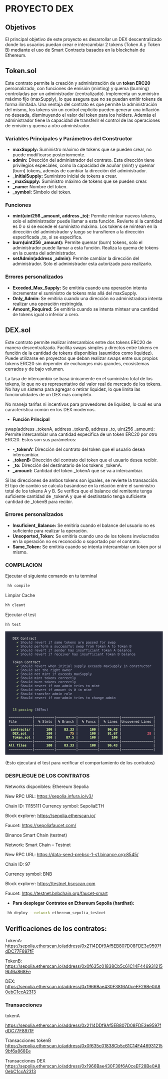 # PROYECTO DEX

## Objetivos
El principal objetivo de este proyecto es desarrollar un DEX descentralizado donde los usuarios puedan crear e intercambiar 2 tokens (Token A y Token B) mediante el uso de Smart Contracts basados en la blockchain de Ethereum.

## Token.sol
Este contrato permite la creación y administración de un **token ERC20** personalizado, con funciones de emisión (minting) y quema (burning) controladas por un administrador (centralizado). Implementa un suministro máximo fijo (maxSupply), lo que asegura que no se puedan emitir tokens de forma ilimitada. 
Una ventaja del contrato es que permite la administración del mismo, los tokens sin un control explícito pueden generar una inflación no deseada, disminuyendo el valor del token para los holders. Además el administrador tiene la capacidad de transferir el control de las operaciones de emisión y quema a otro administrador.

### Variables Principales y Parámetros del Constructor
- **maxSupply:** Suministro máximo de tokens que se pueden crear, no puede modificarse posteriormente.
- **admin:** Dirección del administrador del contrato. Esta dirección tiene privilegios especiales, como la capacidad de acuñar (mint) y quemar (burn) tokens, además de cambiar la dirección del administrador.
- **_initialSupply:** Suministro inicial de tokens a crear.
- **_maxSupply:** Suministro máximo de tokens que se pueden crear.
- **_name:** Nombre del token.
- **_symbol:** Símbolo del token.

### Funciones
- **mint(uint256 _amount, address _to):** Permite mintear nuevos tokens, solo el administrador puede llamar a esta función. Revierte si la cantidad es 0 o si se excede el suministro máximo. Los tokens se mintean en la dirección del administrador y luego se transfieren a la dirección especificada _to, si se especifica.
- **burn(uint256 _amount):** Permite quemar (burn) tokens, solo el administrador puede llamar a esta función. Realiza la quema de tokens en la cuenta del administrador.
- **setAdmin(address _admin):** Permite cambiar la dirección del administrador. Solo el administrador esta autorizado para realizarlo.

### Errores personalizados
- **Exceded_Max_Supply:** Se emitiria cuando una operación intenta incrementar el suministro de tokens más allá del maxSupply.
- **Only_Admin:** Se emitiria cuando una dirección no administradora intenta realizar una operación restringida.
- **Amount_Required:** Se emitiria cuando se intenta mintear una cantidad de tokens igual o inferior a cero.


## DEX.sol
Este contrato permite realizar intercambios entre dos tokens ERC20 de manera descentralizada. Facilita swaps simples y directos entre tokens en función de la cantidad de tokens disponibles (asumidos como liquidez). Puede utilizarse en proyectos que deban realizar swaps entre sus propios tokens ERC20 sin depender de exchanges más grandes, ecosistemas cerrados y de bajo volumen.

La tasa de intercambio se basa únicamente en el suministro total de los tokens, lo que no es representativo del valor real de mercado de los tokens.
No hay un sistema para agregar o retirar liquidez, lo que limita las funcionalidades de un DEX más completo.

No maneja tarifas ni incentivos para proveedores de liquidez, lo cual es una característica común en los DEX modernos.
- **Función Principal**

swap(address _tokenA, address _tokenB, address _to, uint256 _amount):  Permite intercambiar una cantidad específica de un token ERC20 por otro ERC20. Estos son sus parámetros:
- **-_tokenA:** Dirección del contrato del token que el usuario desea intercambiar.
- **_tokenB:** Dirección del contrato del token que el usuario desea recibir.
- **_to:** Dirección del destinatario de los tokens _tokenA.
- **_amount:** Cantidad del token _tokenA que se va a intercambiar.

Si las direcciones de ambos tokens son iguales, se revierte la transacción. El tipo de cambio se calcula basándose en la relación entre el suministro total de los tokens A y B.
 Se verifica que el balance del remitente tenga suficiente cantidad de _tokenA y que el destinatario tenga suficiente cantidad de _tokenB para recibir.

### Errores personalizados
- **Insuficient_Balance:** Se emitiria cuando el balance del usuario no es suficiente para realizar la operación.
- **Unsoported_Token:** Se emitiria cuando uno de los tokens involucrados en la operación no es reconocido o soportado por el contrato. 
- **Same_Token:** Se emitiria cuando se intenta intercambiar un token por sí mismo.

### COMPILACION
Ejecutar el siguiente comando en tu terminal
```bash
 hh compile
```
Limpiar Cache
```bash
hh cleant
```

Ejecutar el test
```bash
hh test
```
![alt text](https://github.com/KopperIfr/DEX/blob/main/images/local-test.png "Logo Title Text 1")

(Esto ejecutará el test para verificar el comportamiento de los contratos)

 
### DESPLIEGUE DE LOS CONTRATOS
Networks disponibles:
Ethereum Sepolia

New RPC URL: https://sepolia.infura.io/v3/

Chain ID: 11155111
Currency symbol: SepoliaETH

Block explorer: https://sepolia.etherscan.io/

Faucet: https://sepoliafaucet.com/

Binance Smart Chain (testnet)

Network: Smart Chain – Testnet

New RPC URL: https://data-seed-prebsc-1-s1.binance.org:8545/

Chain ID: 97

Currency symbol: BNB

Block explorer: https://testnet.bscscan.com

Faucet: https://testnet.bnbchain.org/faucet-smart

- **Para desplegar Contratos  en Ethereum Sepolia (hardhat):**
```bash
 hh deploy --network ethereum_sepolia_testnet
```

## Verificaciones de los contratos:

TokenA: https://sepolia.etherscan.io/address/0x2114DDf9Af5EB807D08FDE3e9597fdDC77F897fF

TokenB: https://sepolia.etherscan.io/address/0x0f635c01838Cb5c61C14F4469312159bf6a868Ee

DEX: https://sepolia.etherscan.io/address/0x1966Bae430F38f6A0ceEF28Be0A80ebC1ccA2313
 
 ### Transacciones
 
tokenA

https://sepolia.etherscan.io/address/0x2114DDf9Af5EB807D08FDE3e9597fdDC77F897fF

Transacciones tokenB
https://sepolia.etherscan.io/address/0x0f635c01838Cb5c61C14F4469312159bf6a868Ee

Transacciones DEX
https://sepolia.etherscan.io/address/0x1966Bae430F38f6A0ceEF28Be0A80ebC1ccA2313












